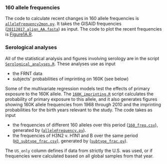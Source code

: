### 160 allele frequencies

The code to calculate recent changes in 160 allele frequencies is [`alleleFrequency2mon.py`](https://github.com/cobeylab/H3N2_glycosylation/tree/master/160%20allele%20frequencies/script).
It takes the GISAID frequencies ([`20112017_align_AA.fasta`](https://github.com/cobeylab/H3N2_glycosylation/tree/master/160%20allele%20frequencies/data)) as input.
The code to plot the recent frequencies is [Figure1A.R](https://github.com/cobeylab/H3N2_glycosylation/tree/master/160%20allele%20frequencies/script).

### Serological analyses

All of the statistical analysis and figures involving serology are in the script [`Serological_analyses.R`](Serology/Serological_analyses.R). 
These analyses use as input
* the FRNT data
* subjects' probabilities of imprinting on 160K (see below)

Some of the multivariate regression models test the effects of primary exposure to the 160K allele. 
The [`160K_imprinting.R`](Serology/160K_imprinting.R) script calculates the probability of primary exposure to this allele, and it also generates figures showing 160K allele frequencies from 1968 through 2010 and the imprinting probabilities for the birth years relevant to the study. 
The code takes as input 
* the frequencies of different 160 alleles over this period ([`160_freq.csv`](Serology/160_freq.csv)), generated by ([`alleleFrequency.py`](Serology)).
* the frequencies of H3N2 v. H1N1 and B over the same period ([`H3_subtype_frac.csv`](Serology/H3_subtype_frac.csv)), generated by ([`subtype_frac.py`](Serology)).

The `US_only` column defines if data from strictly the U.S. was used, or if frequencies were calculated based on all global samples from that year.
